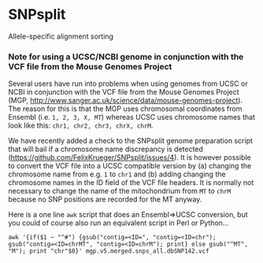 # SNPsplit
Allele-specific alignment sorting


### Note for using a UCSC/NCBI genome in conjunction with the VCF file from the Mouse Genomes Project 

Several users have run into problems when using genomes from UCSC or NCBI in conjunction with the VCF file from the Mouse Genomes Project (MGP, http://www.sanger.ac.uk/science/data/mouse-genomes-project).
The reason for this is that the MGP uses chromosomal coordinates from Ensembl (i.e. `1, 2, 3, X, MT`) whereas UCSC uses chromosome names that look like this: `chr1, chr2, chr3, chrX, chrM`.

We have recently added a check to the SNPsplit genome preparation script that will bail if a chromosome name discrepancy is detected (https://github.com/FelixKrueger/SNPsplit/issues/4). It is however possible to convert the VCF file into a UCSC compatible version by
(a) changing the chromosome name from e.g. `1` to `chr1` and (b) adding changing the chromosome names in the ID field of the VCF file headers. It is normally not necessary to change the name of the mitochondrium from `MT` to `chrM` because no SNP positions are recorded for the MT anyway.

Here is a one line `awk` script that does an Ensembl=>UCSC conversion, but you could of course also run an equivalent script in Perl or Python...
```
awk '{if($1 ~ "^#") {gsub("contig=<ID=", "contig=<ID=chr"); gsub("contig=<ID=chrMT", "contig=<ID=chrM"); print} else gsub("^MT", "M"); print "chr"$0}' mgp.v5.merged.snps_all.dbSNP142.vcf
```
